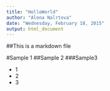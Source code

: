 ```yaml
---
title: "HelloWorld"
author: "Alena Nalrtova"
date: "Wednesday, February 18, 2015"
output: html_document
---
```


##This is a markdown file

#Sample 1
##Sample 2
###Sample3
- 1
- 2
- 3
